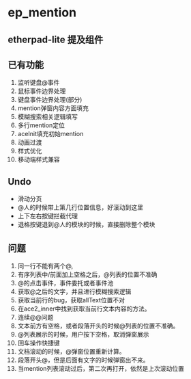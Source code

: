 # ep_mention

etherpad-lite 提及组件
---

## 已有功能

1.  监听键盘@事件
2.  鼠标事件边界处理
3.  键盘事件边界处理(部分)
4.  mention弹窗内容方面填充
5.  模糊搜索相关逻辑填写
6.  多行mention定位
7.  aceInit填充初始mention
8.  动画过渡
9.  样式优化
10. 移动端样式兼容

## Undo

- 滑动分页
- @人的时候带上第几行位置信息，好滚动到这里
- 上下左右按键拦截代理
- 退格按键退到@人的模块的时候，直接删除整个模块

## 问题

1.  同一行不能有两个@, 
2.  有序列表中/前面加上空格之后，@列表的位置不准确
3.  @的点击事件，事件委托或者事件池
4.  获取@之后的文字，并且进行模糊搜索逻辑
5.  获取当前行的bug，获取allText位置不对
6.  在ace2_inner中找到获取当前行文本内容的方法。
7.  连续@@问题
8.  文本前方有空格，或者段落开头的时候@列表的位置不准确。
9.  @列表展示的时候，用户按下空格，取消弹窗展示
10. 回车操作快捷键
11. 文档滚动的时候，@弹窗位置重新计算。
12. 段落开头@，但是后面有文字的时候弹窗出不来。
13. 当mention列表滚动过后，第二次再打开，依然是上次滚动位置

